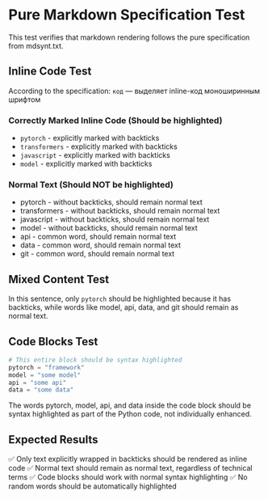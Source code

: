 # Pure Markdown Specification Test

This test verifies that markdown rendering follows the pure specification from mdsynt.txt.

## Inline Code Test

According to the specification: `код` — выделяет inline-код моноширинным шрифтом

### Correctly Marked Inline Code (Should be highlighted)

- `pytorch` - explicitly marked with backticks
- `transformers` - explicitly marked with backticks  
- `javascript` - explicitly marked with backticks
- `model` - explicitly marked with backticks

### Normal Text (Should NOT be highlighted)

- pytorch - without backticks, should remain normal text
- transformers - without backticks, should remain normal text
- javascript - without backticks, should remain normal text
- model - without backticks, should remain normal text
- api - common word, should remain normal text
- data - common word, should remain normal text
- git - common word, should remain normal text

## Mixed Content Test

In this sentence, only `pytorch` should be highlighted because it has backticks, while words like model, api, data, and git should remain as normal text.

## Code Blocks Test

```python
# This entire block should be syntax highlighted
pytorch = "framework"
model = "some model"
api = "some api"
data = "some data"
```

The words pytorch, model, api, and data inside the code block should be syntax highlighted as part of the Python code, not individually enhanced.

## Expected Results

✅ Only text explicitly wrapped in backticks should be rendered as inline code
✅ Normal text should remain as normal text, regardless of technical terms
✅ Code blocks should work with normal syntax highlighting
✅ No random words should be automatically highlighted